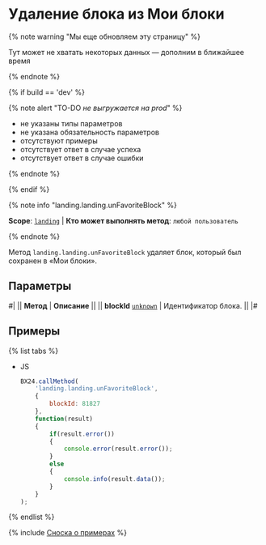 # Удаление блока из Мои блоки

{% note warning "Мы еще обновляем эту страницу" %}

Тут может не хватать некоторых данных — дополним в ближайшее время

{% endnote %}

{% if build == 'dev' %}

{% note alert "TO-DO _не выгружается на prod_" %}

- не указаны типы параметров
- не указана обязательность параметров
- отсутствуют примеры
- отсутствует ответ в случае успеха
- отсутствует ответ в случае ошибки

{% endnote %}

{% endif %}

{% note info "landing.landing.unFavoriteBlock" %}

**Scope**: [`landing`](../../../scopes/permissions.md) | **Кто может выполнять метод**: `любой пользователь`

{% endnote %}

Метод `landing.landing.unFavoriteBlock` удаляет блок, который был сохранен в «Мои блоки».

## Параметры

#|
|| **Метод** | **Описание** ||
|| **blockId**
[`unknown`](../../../data-types.md) | Идентификатор блока. ||
|#

## Примеры

{% list tabs %}

- JS

    ```js
    BX24.callMethod(
        'landing.landing.unFavoriteBlock',
        {
            blockId: 81827
        },
        function(result)
        {
            if(result.error())
            {
                console.error(result.error());
            }
            else
            {
                console.info(result.data());
            }
        }
    );
    ```

{% endlist %}

{% include [Сноска о примерах](../../../../_includes/examples.md) %}